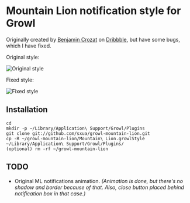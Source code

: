 # Mountain Lion notification style for Growl

Originally created by [Benjamin Crozat](http://dribbble.com/benjamincrozat) on [Dribbble](http://dribbble.com/shots/475237-Mountain-Lion-DP-2-Growl-Theme), but have some bugs, which I have fixed.

Original style:

![Original style](http://pix.am/ypM8.png "Original style")

Fixed style:

![Fixed style](http://pix.am/uUy0.png "Fixed style")

## Installation

```
cd
mkdir -p ~/Library/Application\ Support/Growl/Plugins
git clone git://github.com/sxua/growl-mountain-lion.git
cp -R ~/growl-mountain-lion/Mountain\ Lion.growlStyle ~/Library/Application\ Support/Growl/Plugins/
(optional) rm -rf ~/growl-mountain-lion
```

## TODO

* Original ML notifications animation. _(Animation is done, but there's no shadow and border because of that. Also, close button placed behind notification box in that case.)_